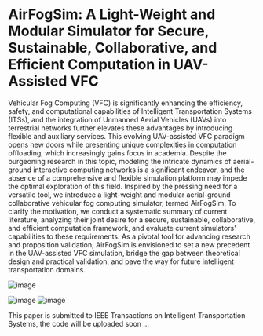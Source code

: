 # AirFogSim: A Light-Weight and Modular Simulator for Secure, Sustainable, Collaborative, and Efficient Computation in UAV-Assisted VFC
Vehicular Fog Computing (VFC) is significantly enhancing the efficiency, safety, and computational capabilities of Intelligent Transportation Systems (ITSs), and the integration of Unmanned Aerial Vehicles (UAVs) into terrestrial networks further elevates these advantages by introducing flexible and auxiliary services. This evolving UAV-assisted VFC paradigm opens new doors while presenting unique complexities in computation offloading, which increasingly gains focus in academia. Despite the burgeoning research in this topic, modeling the intricate dynamics of aerial-ground interactive computing networks is a significant endeavor, and the absence of a comprehensive and flexible simulation platform may impede the optimal exploration of this field. Inspired by the pressing need for a versatile tool, we introduce a light-weight and modular aerial-ground collaborative vehicular fog computing simulator, termed AirFogSim. To clarify the motivation, we conduct a systematic summary of current literature, analyzing their joint desire for a secure, sustainable, collaborative, and efficient computation framework, and evaluate current simulators' capabilities to these requirements. As a pivotal tool for advancing research and proposition validation, AirFogSim is envisioned to set a new precedent in the UAV-assisted VFC simulation, bridge the gap between theoretical design and practical validation, and pave the way for future intelligent transportation domains.

![image](https://github.com/ZhiweiWei-NAMI/AirFogSim/assets/153070550/0e28ce03-8eed-40e7-8f9d-a85e067df575)

![image](https://github.com/ZhiweiWei-NAMI/AirFogSim/assets/153070550/2f059041-9bbc-4dbe-9450-74f656920a14)
![image](https://github.com/ZhiweiWei-NAMI/AirFogSim/assets/153070550/7990e3d3-ccc7-4de3-8dab-f8ac8015e3dc)

This paper is submitted to IEEE Transactions on Intelligent Transportation Systems, the code will be uploaded soon ...
